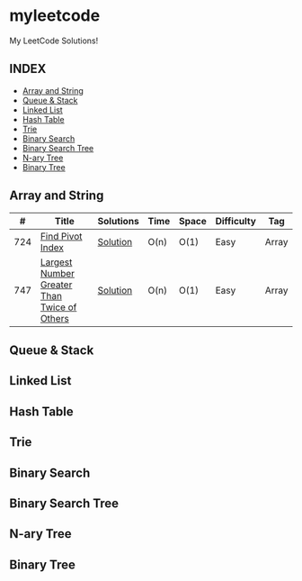 # myleetcode
My LeetCode Solutions!


## INDEX

- [Array and String](#ArrayandString)
- [Queue & Stack](#Queue&Stack)
- [Linked List](#LinkedList)
- [Hash Table](#HashTable)
- [Trie](#Trie)
- [Binary Search](#BinarySearch)
- [Binary Search Tree](#BinarySearchTree)
- [N-ary Tree](#N-aryTree)
- [Binary Tree](#BinaryTree)



## Array and String

|  #  |      Title     |   Solutions   | Time          | Space         |  Difficulty  | Tag                   
|-----|----------------|---------------|---------------|---------------|--------|-------------
|724|[Find Pivot Index](https://leetcode.com/problems/find-pivot-index/)|[Solution](https://github.com/guobinhit/myleetcode/blob/master/CODE/leetcodes/src/main/java/com/hit/math/array_string/_724.java) | O(n) | O(1) | Easy | Array
|747|[Largest Number Greater Than Twice of Others](https://leetcode.com/problems/largest-number-greater-than-twice-of-others/)|[Solution](https://github.com/guobinhit/myleetcode/blob/master/CODE/leetcodes/src/main/java/com/hit/math/array_string/_747.java) | O(n) | O(1) |Easy| Array



## Queue & Stack


## Linked List



## Hash Table



## Trie


## Binary Search


## Binary Search Tree


## N-ary Tree


## Binary Tree